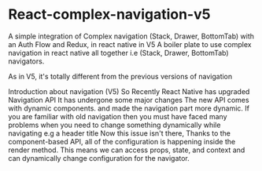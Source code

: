 # React-complex-navigation-v5

A simple integration of Complex navigation (Stack, Drawer, BottomTab) with an Auth Flow and Redux, in react native in V5
A boiler plate to use complex navigation in react native all together i.e (Stack, Drawer, BottomTab) navigators.

As in V5, it's totally different from the previous versions of navigation

Introduction about navigation (V5)
So Recently React Native has upgraded Navigation API
It has undergone some major changes
The new API comes with dynamic components. and made the navigation part more dynamic.
If you are familiar with old navigation then you must have faced many problems when you need to change something dynamically while navigating e.g a header title
Now this issue isn't there, Thanks to the component-based API, all of the configuration is happening inside the render method. This means we can access props, state, and context and can dynamically change configuration for the navigator.
